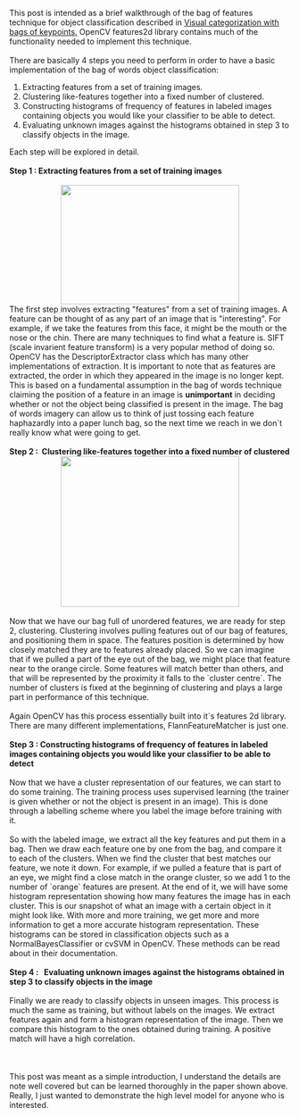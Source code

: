 This post is intended as a brief walkthrough of the bag of features technique for object classification described in <a href="http://www.xrce.xerox.com/Research-Development/Publications/2004-0104/%28language%29/eng-GB">Visual categorization with bags of keypoints.</a> OpenCV features2d library contains much of the functionality needed to implement this technique.<br />
<br />
There are basically 4 steps you need to perform in order to have a basic implementation of the bag of words object classification:<br />
<ol>
<li>Extracting features from a set of training images.&nbsp;</li>
<li>Clustering like-features together into a fixed number of clustered.</li>
<li>Constructing histograms of frequency of features in labeled images containing objects you would like your classifier to be able to detect.&nbsp;</li>
<li>Evaluating unknown images against the histograms obtained in step 3 to classify objects in the image.</li>
</ol>
Each step will be explored in detail.<br />
&nbsp;<b><br />Step 1 : Extracting</b><b> features  from a set of training images</b><br />
<br />
<div class="separator" style="clear: both; text-align: center;">
<a href="http://1.bp.blogspot.com/-32k6xDx8xNk/ULhgDEbqTrI/AAAAAAAAADU/LSSiUKRzMUQ/s1600/bagoffeatures.png" imageanchor="1" style="margin-left: 1em; margin-right: 1em;"><img border="0" src="http://1.bp.blogspot.com/-32k6xDx8xNk/ULhgDEbqTrI/AAAAAAAAADU/LSSiUKRzMUQ/s320/bagoffeatures.png" height="214" width="320" /></a></div>
The first step involves extracting "features" from a set of training images. A feature can be thought of as any part of an image that is "interesting". For example, if we take the features from this face, it might be the mouth or the nose or the chin. There are many techniques to find what a feature is. SIFT (scale invarient feature transform) is a very popular method of doing so. OpenCV has the DescriptorExtractor class which has many other implementations of extraction. It is important to note that as features are extracted, the order in which they appeared in the image is no longer kept. This is based on a fundamental assumption in the bag of words technique claiming the position of a feature in an image is <b>unimportant</b> in deciding whether or not the object being classified is present in the image. The bag of words imagery can allow us to think of just tossing each feature haphazardly into a paper lunch bag, so the next time we reach in we don`t really know what were going to get.<br />
<b><br /></b>
<b>Step 2 :&nbsp; Clustering like-features together into a fixed number of clustered</b><br />
<div class="separator" style="clear: both; text-align: center;">
<a href="http://4.bp.blogspot.com/-VBPLh68_tfY/ULhjtFOJQwI/AAAAAAAAADk/VlpViCwFPxM/s1600/clusters.png" imageanchor="1" style="margin-left: 1em; margin-right: 1em;"><img border="0" src="http://4.bp.blogspot.com/-VBPLh68_tfY/ULhjtFOJQwI/AAAAAAAAADk/VlpViCwFPxM/s320/clusters.png" height="270" width="320" /></a></div>
<br />
Now that we have our bag full of unordered features, we are ready for step 2, clustering. Clustering involves pulling features out of our bag of features, and positioning them in space. The features position is determined by how closely matched they are to features already placed. So we can imagine that if we pulled a part of the eye out of the bag, we might place that feature near to the orange circle. Some features will match better than others, and that will be represented by the proximity it falls to the `cluster centre`. The number of clusters is fixed at the beginning of clustering and plays a large part in performance of this technique.<br />
<br />
Again OpenCV has this process essentially built into it`s features 2d library. There are many different implementations, FlannFeatureMatcher is just one.&nbsp; <br />
<br />
<b>Step 3 : Constructing histograms of frequency of features in labeled images 
containing objects you would like your classifier to be able to detect</b><br />
<b><br /></b>
Now that we have a cluster representation of our features, we can start to do some training. The training process uses supervised learning (the trainer is given whether or not the object is present in an image). This is done through a labelling scheme where you label the image before training with it.<br />
<br />
So with the labeled image, we extract all the key features and put them in a bag. Then we draw each feature one by one from the bag, and compare it to each of the clusters. When we find the cluster that best matches our feature, we note it down. For example, if we pulled a feature that is part of an eye, we might find a close match in the orange cluster, so we add 1 to the number of `orange` features are present. At the end of it, we will have some histogram representation showing how many features the image has in each cluster. This is our snapshot of what an image with a certain object in it might look like. With more and more training, we get more and more information to get a more accurate histogram representation. These histograms can be stored in classification objects such as a NormalBayesClassifier or cvSVM in OpenCV. These methods can be read about in their documentation.<br />
<br />
<b>Step 4 :&nbsp;&nbsp; Evaluating unknown images against the histograms obtained in step 3 to classify objects in the image</b><br />
<br />
Finally we are ready to classify objects in unseen images. This process is much the same as training, but without labels on the images. We extract features again and form a histogram representation of the image. Then we compare this histogram to the ones obtained during training. A positive match will have a high correlation.<br />
<br />
<br />
<br />
This post was meant as a simple introduction, I understand the details are note well covered but can be learned thoroughly in the paper shown above. Really, I just wanted to demonstrate the high level model for anyone who is interested.&nbsp; <br />
<b><br /></b>
<br />
<br />
<br />
<br />